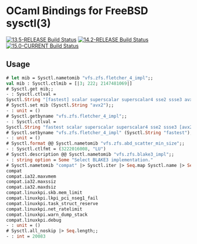 OCaml Bindings for FreeBSD sysctl(3)
====================================

[![13.5-RELEASE Build Status](https://api.cirrus-ci.com/github/ryan-moeller/ocaml-sysctl.svg?branch=main&task=releases/amd64/13.5-RELEASE)](https://cirrus-ci.com/github/ryan-moeller/ocaml-sysctl)
[![14.2-RELEASE Build Status](https://api.cirrus-ci.com/github/ryan-moeller/ocaml-sysctl.svg?branch=main&task=releases/amd64/14.2-RELEASE)](https://cirrus-ci.com/github/ryan-moeller/ocaml-sysctl)
[![15.0-CURRENT Build Status](https://api.cirrus-ci.com/github/ryan-moeller/ocaml-sysctl.svg?branch=main&task=releases/amd64/15.0-CURRENT)](https://cirrus-ci.com/github/ryan-moeller/ocaml-sysctl)

Usage
-----

```ocaml
# let mib = Sysctl.nametomib "vfs.zfs.fletcher_4_impl";;
val mib : Sysctl.ctlmib = [|3; 222; 2147481069|]
# Sysctl.get mib;;
- : Sysctl.ctlval =
Sysctl.String "[fastest] scalar superscalar superscalar4 sse2 ssse3 avx2 "
# Sysctl.set mib (Sysctl.String "avx2");;
- : unit = ()
# Sysctl.getbyname "vfs.zfs.fletcher_4_impl";;
- : Sysctl.ctlval =
Sysctl.String "fastest scalar superscalar superscalar4 sse2 ssse3 [avx2] "
# Sysctl.setbyname "vfs.zfs.fletcher_4_impl" (Sysctl.String "fastest");;
- : unit = ()
# Sysctl.format @@ Sysctl.nametomib "vfs.zfs.abd_scatter_min_size";;
- : Sysctl.ctlfmt = (3222016008, "LU")
# Sysctl.description @@ Sysctl.nametomib "vfs.zfs.blake3_impl";;
- : string option = Some "Select BLAKE3 implementation."
# Sysctl.nametomib "compat" |> Sysctl.iter |> Seq.map Sysctl.name |> Seq.iter print_endline;;
compat
compat.ia32.maxvmem
compat.ia32.maxssiz
compat.ia32.maxdsiz
compat.linuxkpi.skb.mem_limit
compat.linuxkpi.lkpi_pci_nseg1_fail
compat.linuxkpi.task_struct_reserve
compat.linuxkpi.net_ratelimit
compat.linuxkpi.warn_dump_stack
compat.linuxkpi.debug
- : unit = ()
# Sysctl.all_noskip |> Seq.length;;
- : int = 20083
```
